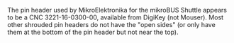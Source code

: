 The pin header used by MikroElektronika for the mikroBUS Shuttle appears to be a CNC 3221-16-0300-00, available from DigiKey (not Mouser). Most other shrouded pin headers do not have the "open sides" (or only have them at the bottom of the pin header but not near the top).
